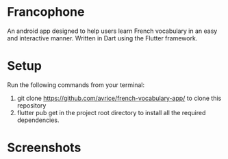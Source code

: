 # Francophone
An android app designed to help users learn French vocabulary in an easy and interactive manner. Written in Dart using the Flutter framework.

# Setup 

Run the following commands from your terminal:

1. git clone https://github.com/avrice/french-vocabulary-app/ to clone this repository
2. flutter pub get in the project root directory to install all the required dependencies.

# Screenshots
